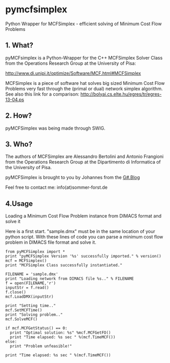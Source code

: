 # pymcfsimplex
  Python Wrapper for MCFSimplex - efficient solving of Minimum Cost Flow Problems
  
## 1. What?
pyMCFsimplex is a Python-Wrapper for the C++ MCFSimplex Solver Class from the Operations Research Group at the University of Pisa:

http://www.di.unipi.it/optimize/Software/MCF.html#MCFSimplex

MCFSimplex is a piece of software hat solves big sized Minimum Cost Flow Problems very fast through the (primal or dual) network simplex algorithm. See also this link for a comparison: http://bolyai.cs.elte.hu/egres/tr/egres-13-04.ps

## 2. How?
pyMCFSimplex was being made through SWIG.

## 3. Who?
The authors of MCFSimplex are Alessandro Bertolini and Antonio Frangioni from the Operations Research Group at the Dipartimento di Informatica of the University of Pisa.

pyMCFSimplex is brought to you by Johannes from the [G#.Blog](http://www.sommer-forst.de/blog)

Feel free to contact me: info(at)sommer-forst.de

## 4.Usage
Loading a Minimum Cost Flow Problem instance from DIMACS format and solve it

Here is a first start. "sample.dmx" must be in the same location of your python script. With these lines of code you can parse a minimum cost flow problem in DIMACS file format and solve it.

```
from pyMCFSimplex import * 
print "pyMCFSimplex Version '%s' successfully imported." % version() 
mcf = MCFSimplex() 
print "MCFSimplex Class successfully instantiated." 

FILENAME = 'sample.dmx' 
print "Loading network from DIMACS file %s.." % FILENAME 
f = open(FILENAME,'r') 
inputStr = f.read() 
f.close() 
mcf.LoadDMX(inputStr)

print "Setting time.." 
mcf.SetMCFTime() 
print "Solving problem.." 
mcf.SolveMCF() 

if mcf.MCFGetStatus() == 0: 
  print "Optimal solution: %s" %mcf.MCFGetFO() 
  print "Time elapsed: %s sec " %(mcf.TimeMCF()) 
else: 
  print "Problem unfeasible!" 

print "Time elapsed: %s sec " %(mcf.TimeMCF()) 
